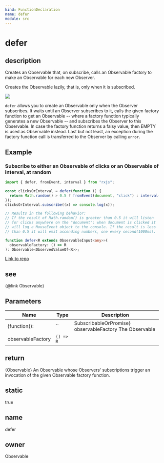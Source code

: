 ```yaml
---
kind: FunctionDeclaration
name: defer
module: src
---
```


# defer

## description

Creates an Observable that, on subscribe, calls an Observable factory to
make an Observable for each new Observer.

<span class="informal">Creates the Observable lazily, that is, only when it
is subscribed.
</span>

![](defer.png)

`defer` allows you to create an Observable only when the Observer
subscribes. It waits until an Observer subscribes to it, calls the given
factory function to get an Observable -- where a factory function typically
generates a new Observable -- and subscribes the Observer to this Observable.
In case the factory function returns a falsy value, then EMPTY is used as
Observable instead. Last but not least, an exception during the factory
function call is transferred to the Observer by calling `error`.

## Example

### Subscribe to either an Observable of clicks or an Observable of interval, at random

```ts
import { defer, fromEvent, interval } from "rxjs";

const clicksOrInterval = defer(function () {
  return Math.random() > 0.5 ? fromEvent(document, "click") : interval(1000);
});
clicksOrInterval.subscribe((x) => console.log(x));

// Results in the following behavior:
// If the result of Math.random() is greater than 0.5 it will listen
// for clicks anywhere on the "document"; when document is clicked it
// will log a MouseEvent object to the console. If the result is less
// than 0.5 it will emit ascending numbers, one every second(1000ms).
```

```ts
function defer<R extends ObservableInput<any>>(
  observableFactory: () => R
): Observable<ObservedValueOf<R>>;
```

[Link to repo](https://github.com/ReactiveX/rxjs/blob/master/src/internal/observable/defer.ts#L54-L66)

## see

{@link Observable}

## Parameters

| Name              | Type      | Description                                             |
| ----------------- | --------- | ------------------------------------------------------- |
| {function():      | ``        | SubscribableOrPromise} observableFactory The Observable |
| observableFactory | `() => R` |                                                         |

## return

{Observable} An Observable whose Observers' subscriptions trigger
an invocation of the given Observable factory function.

## static

true

## name

defer

## owner

Observable
